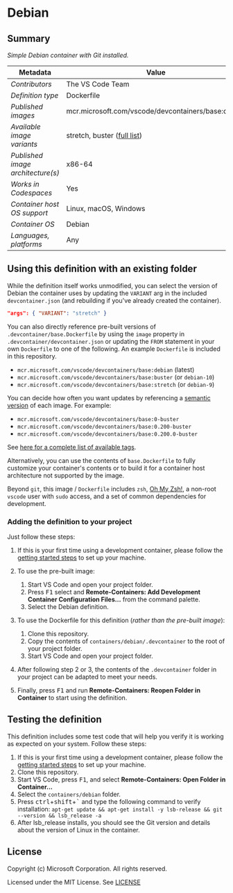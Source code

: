 # Debian

## Summary

*Simple Debian container with Git installed.*

| Metadata | Value |  
|----------|-------|
| *Contributors* | The VS Code Team |
| *Definition type* | Dockerfile |
| *Published images* | mcr.microsoft.com/vscode/devcontainers/base:debian |
| *Available image variants* | stretch, buster ([full list](https://mcr.microsoft.com/v2/vscode/devcontainers/base/tags/list)) |
| *Published image architecture(s)* | x86-64 |
| *Works in Codespaces* | Yes |
| *Container host OS support* | Linux, macOS, Windows |
| *Container OS* | Debian |
| *Languages, platforms* | Any |

## Using this definition with an existing folder

While the definition itself works unmodified, you can select the version of Debian the container uses by updating the `VARIANT` arg in the included `devcontainer.json` (and rebuilding if you've already created the container).

```json
"args": { "VARIANT": "stretch" }
```

You can also directly reference pre-built versions of `.devcontainer/base.Dockerfile` by using the `image` property in `.devcontainer/devcontainer.json` or updating the `FROM` statement in your own  `Dockerfile` to one of the following. An example `Dockerfile` is included in this repository.

- `mcr.microsoft.com/vscode/devcontainers/base:debian` (latest)
- `mcr.microsoft.com/vscode/devcontainers/base:buster` (or `debian-10`)
- `mcr.microsoft.com/vscode/devcontainers/base:stretch` (or `debian-9`)

You can decide how often you want updates by referencing a [semantic version](https://semver.org/) of each image. For example:

- `mcr.microsoft.com/vscode/devcontainers/base:0-buster`
- `mcr.microsoft.com/vscode/devcontainers/base:0.200-buster`
- `mcr.microsoft.com/vscode/devcontainers/base:0.200.0-buster`

See [here for a complete list of available tags](https://mcr.microsoft.com/v2/vscode/devcontainers/base/tags/list).

Alternatively, you can use the contents of `base.Dockerfile` to fully customize your container's contents or to build it for a container host architecture not supported by the image.

Beyond `git`, this image / `Dockerfile` includes `zsh`, [Oh My Zsh!](https://ohmyz.sh/), a non-root `vscode` user with `sudo` access, and a set of common dependencies for development.

### Adding the definition to your project

Just follow these steps:

1. If this is your first time using a development container, please follow the [getting started steps](https://aka.ms/vscode-remote/containers/getting-started) to set up your machine.

2. To use the pre-built image:
   1. Start VS Code and open your project folder.
   2. Press <kbd>F1</kbd> select and **Remote-Containers: Add Development Container Configuration Files...** from the command palette.
   3. Select the Debian definition.

3. To use the Dockerfile for this definition (*rather than the pre-built image*):
   1. Clone this repository.
   2. Copy the contents of `containers/debian/.devcontainer` to the root of your project folder.
   3. Start VS Code and open your project folder.

4. After following step 2 or 3, the contents of the `.devcontainer` folder in your project can be adapted to meet your needs.

5. Finally, press <kbd>F1</kbd> and run **Remote-Containers: Reopen Folder in Container** to start using the definition.

## Testing the definition

This definition includes some test code that will help you verify it is working as expected on your system. Follow these steps:

1. If this is your first time using a development container, please follow the [getting started steps](https://aka.ms/vscode-remote/containers/getting-started) to set up your machine.
2. Clone this repository.
3. Start VS Code, press <kbd>F1</kbd>, and select **Remote-Containers: Open Folder in Container...**
4. Select the `containers/debian` folder.
5. Press <kbd>ctrl</kbd>+<kbd>shift</kbd>+<kbd>\`</kbd> and type the following command to verify installation: `apt-get update && apt-get install -y lsb-release && git --version && lsb_release -a`
6. After lsb_release installs, you should see the Git version and details about the version of Linux in the container.

## License

Copyright (c) Microsoft Corporation. All rights reserved.

Licensed under the MIT License. See [LICENSE](https://github.com/Microsoft/vscode-dev-containers/blob/master/LICENSE)
